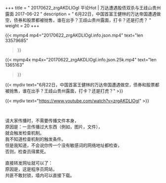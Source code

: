 +++
title = " 20170622_zrgAKDLlOgI 平论Hot | 万达遭遇股债双杀与王歧山贵州露面 2017-06-22 "
description = " 6月22日，中国首富王健林的万达帝国遭遇做空，债券和股票都被抛售，谁在出手？王歧山贵州露面，打卡？还是打虎？ "
weight = 20
+++

{{< mymp4 mp4="20170622_zrgAKDLlOgI.info.json.mp4" 
text="len 33579685"
>}}

{{< mymp4x  mp4x="20170622_zrgAKDLlOgI.info.json.25k.mp4"
text="len 1365163"
>}}


{{< mydiv text="6月22日，中国首富王健林的万达帝国遭遇做空，债券和股票都被抛售，谁在出手？王歧山贵州露面，打卡？还是打虎？" >}}
<br>

{{< mydiv text="https://www.youtube.com/watch?v=zrgAKDLlOgI" >}}


<br>

请大家传播时，不需要传播文件本身，<br>
原因是：一旦传播过大东西（例如，图片，文件），<br>
就会触发检查机制。<br>
我不知道检查机制的触发条件。<br>
但是我知道，不会说你传一个没有敏感词的网络地址都检查，<br>
否则，检查员得累死。<br><br>
直接转发网址就可以了：<br>
原因是，这是程序员网站，<br>
共匪不敢封锁，墙内可以直接下载。


